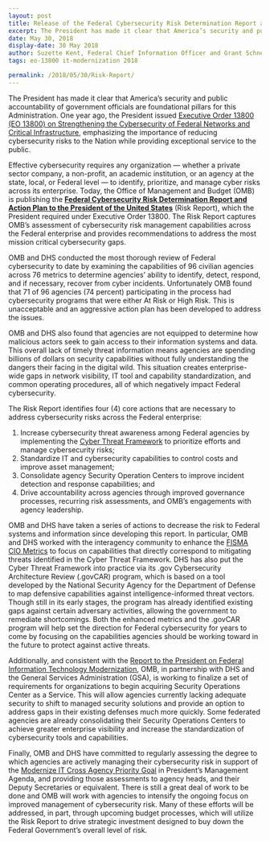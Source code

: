 ```yaml
---
layout: post
title: Release of the Federal Cybersecurity Risk Determination Report and Action Plan to the President of the United States
excerpt: The President has made it clear that America’s security and public accountability of government officials are foundational pillars for this Administration. One year ago, the President issued Executive Order 13800 (EO 13800) on Strengthening the Cybersecurity of Federal Networks and Critical Infrastructure.
date: May 30, 2018
display-date: 30 May 2018
author: Suzette Kent, Federal Chief Information Officer and Grant Schneider, Acting Federal Chief Information Security Officer and Senior Director for Cybersecurity Policy
tags: eo-13800 it-modernization 2018

permalink: /2018/05/30/Risk-Report/
---
```

The President has made it clear that America’s security and public accountability of government officials are foundational pillars for this Administration. One year ago, the President issued [Executive Order 13800 (EO 13800) on Strengthening the Cybersecurity of Federal Networks and Critical Infrastructure](https://www.federalregister.gov/documents/2017/05/16/2017-10004/strengthening-the-cybersecurity-of-federal-networks-and-critical-infrastructure), emphasizing the importance of reducing cybersecurity risks to the Nation while providing exceptional service to the public.

Effective cybersecurity requires any organization — whether a private sector company, a non-profit, an academic institution, or an agency at the state, local, or Federal level — to identify, prioritize, and manage cyber risks across its enterprise. Today, the Office of Management and Budget (OMB) is publishing the **[Federal Cybersecurity Risk Determination Report and Action Plan to the President of the United States](https://www.whitehouse.gov/wp-content/uploads/2018/05/Cybersecurity-Risk-Determination-Report-FINAL_May-2018-Release.pdf)** (Risk Report), which the President required under Executive Order 13800. The Risk Report captures OMB’s assessment of cybersecurity risk management capabilities across the Federal enterprise and provides recommendations to address the most mission critical cybersecurity gaps.

OMB and DHS conducted the most thorough review of Federal cybersecurity to date by examining the capabilities of 96 civilian agencies across 76 metrics to determine agencies’ ability to identify, detect, respond, and if necessary, recover from cyber incidents. Unfortunately OMB found that 71 of 96 agencies (74 percent) participating in the process had cybersecurity programs that were either At Risk or High Risk. This is unacceptable and an aggressive action plan has been developed to address the issues.

OMB and DHS also found that agencies are not equipped to determine how malicious actors seek to gain access to their information systems and data. This overall lack of timely threat information means agencies are spending billions of dollars on security capabilities without fully understanding the dangers their facing in the digital wild. This situation creates enterprise-wide gaps in network visibility, IT tool and capability standardization, and common operating procedures, all of which negatively impact Federal cybersecurity.

The Risk Report identifies four (4) core actions that are necessary to address cybersecurity risks across the Federal enterprise:

1.	Increase cybersecurity threat awareness among Federal agencies by implementing the [Cyber Threat Framework](https://www.dni.gov/index.php/cyber-threat-framework) to prioritize efforts and manage cybersecurity risks;
2.	Standardize IT and cybersecurity capabilities to control costs and improve asset management;
3.	Consolidate agency Security Operation Centers to improve incident detection and response capabilities; and
4.	Drive accountability across agencies through improved governance processes, recurring risk assessments, and OMB’s engagements with agency leadership.

OMB and DHS have taken a series of actions to decrease the risk to Federal systems and information since developing this report. In particular, OMB and DHS worked with the interagency community to enhance the [FISMA CIO Metrics](https://www.dhs.gov/sites/default/files/publications/FY%202018%20CIO%20FISMA%20Metrics_V2_Final.pdf) to focus on capabilities that directly correspond to mitigating threats identified in the Cyber Threat Framework. DHS has also put the Cyber Threat Framework into practice via its .gov Cybersecurity Architecture Review (.govCAR) program, which is based on a tool developed by the National Security Agency for the Department of Defense to map defensive capabilities against intelligence-informed threat vectors. Though still in its early stages, the program has already identified existing gaps against certain adversary activities, allowing the government to remediate shortcomings. Both the enhanced metrics and the .govCAR program will help set the direction for Federal cybersecurity for years to come by focusing on the capabilities agencies should be working toward in the future to protect against active threats.

Additionally, and consistent with the [Report to the President on Federal Information Technology Modernization](https://itmodernization.cio.gov/assets/report/Report%20to%20the%20President%20on%20IT%20Modernization%20-%20Final.pdf), OMB, in partnership with DHS and the General Services Administration (GSA), is working to finalize a set of requirements for organizations to begin acquiring Security Operations Center as a Service. This will allow agencies currently lacking adequate security to shift to managed security solutions and provide an option to address gaps in their existing defenses much more quickly. Some federated agencies are already consolidating their Security Operations Centers to achieve greater enterprise visibility and increase the standardization of cybersecurity tools and capabilities.

Finally, OMB and DHS have committed to regularly assessing the degree to which agencies are actively managing their cybersecurity risk in support of the [Modernize IT Cross Agency Priority Goal](https://trumpadministration.archives.performance.gov/CAP/it-mod/) in President’s Management Agenda, and providing those assessments to agency heads, and their Deputy Secretaries or equivalent. There is still a great deal of work to be done and OMB will work with agencies to intensify the ongoing focus on improved management of cybersecurity risk. Many of these efforts will be addressed, in part, through upcoming budget processes, which will utilize the Risk Report to drive strategic investment designed to buy down the Federal Government’s overall level of risk.
